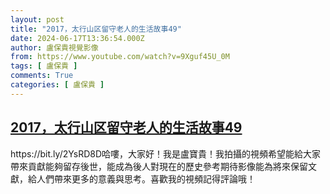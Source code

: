 ```yaml
---
layout: post
title: "2017，太行山区留守老人的生活故事49"
date: 2024-06-17T13:36:54.000Z
author: 盧保貴視覺影像
from: https://www.youtube.com/watch?v=9Xguf45U_0M
tags: [ 盧保貴 ]
comments: True
categories: [ 盧保貴 ]
---
```

<!--1718631414000-->
[2017，太行山区留守老人的生活故事49](https://www.youtube.com/watch?v=9Xguf45U_0M)
------

<div>
https://bit.ly/2YsRD8D哈嘍，大家好！我是盧寶貴！我拍攝的視頻希望能給大家帶來貢獻能夠留存後世，能成為後人對現在的歷史參考期待影像能為將來保留文獻，給人們帶來更多的意義與思考。喜歡我的視頻記得評論哦！
</div>
